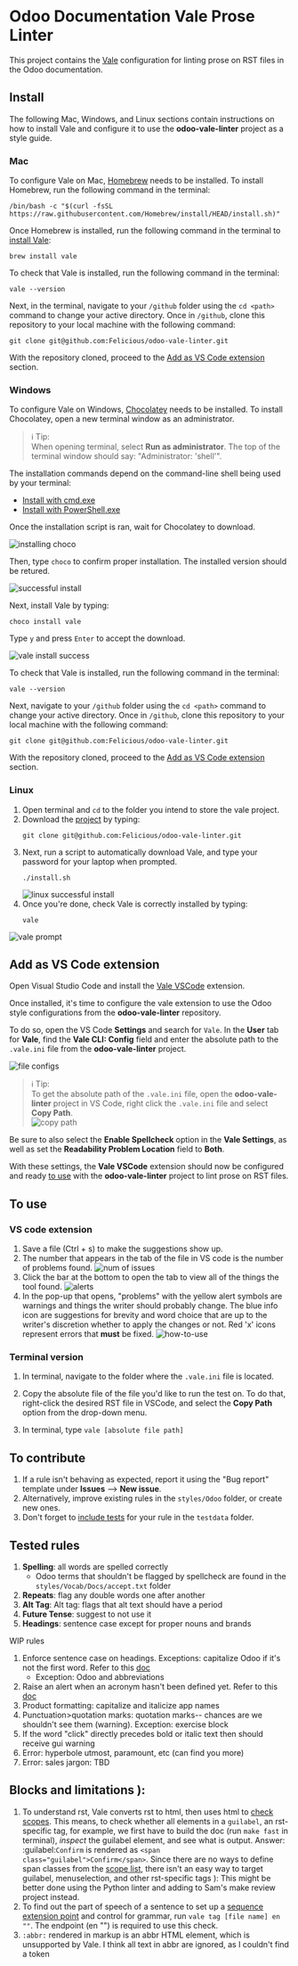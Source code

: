 # Odoo Documentation Vale Prose Linter

This project contains the [Vale](https://vale.sh/) configuration for linting prose on RST files in the Odoo documentation.

## Install

The following Mac, Windows, and Linux sections contain instructions on how to install Vale and configure it to use the **odoo-vale-linter** project as a style guide.

### Mac

To configure Vale on Mac, [Homebrew](https://brew.sh/) needs to be installed. To install Homebrew, run the following command in the terminal:

```shell
/bin/bash -c "$(curl -fsSL https://raw.githubusercontent.com/Homebrew/install/HEAD/install.sh)"
```

Once Homebrew is installed, run the following command in the terminal to [install Vale](https://vale.sh/docs/vale-cli/installation/#package-managers):

```shell
brew install vale
```

To check that Vale is installed, run the following command in the terminal:

```shell
vale --version
```

Next, in the terminal, navigate to your `/github` folder using the `cd <path>` command to change your active directory. Once in `/github`, clone this repository to your local machine with the following command:

```shell
git clone git@github.com:Felicious/odoo-vale-linter.git
```

With the repository cloned, proceed to the [Add as VS Code extension](#add-as-vs-code-extension) section.

### Windows

To configure Vale on Windows, [Chocolatey](https://chocolatey.org/) needs to be installed. To install Chocolatey, open a new terminal window as an administrator.

> ℹ️ Tip:</br>
> When opening terminal, select **Run as administrator**. The top of the terminal window should say: "Administrator: 'shell'".

The installation commands depend on the command-line shell being used by your terminal:

- [Install with cmd.exe](https://docs.chocolatey.org/en-us/choco/setup#install-with-cmd.exe)
- [Install with PowerShell.exe](https://docs.chocolatey.org/en-us/choco/setup#install-with-powershell.exe)

Once the installation script is ran, wait for Chocolatey to download.

![installing choco](/screenshots/choco-install.png)

Then, type `choco` to confirm proper installation. The installed version should be retured.

![successful install](/screenshots/choco-success.png)

Next, install Vale by typing:

```shell
choco install vale
```

Type `y` and press `Enter` to accept the download.

![vale install success](/screenshots/vale-success.png)

To check that Vale is installed, run the following command in the terminal:

```shell
vale --version
```

Next, navigate to your `/github` folder using the `cd <path>` command to change your active directory. Once in `/github`, clone this repository to your local machine with the following command:

```shell
git clone git@github.com:Felicious/odoo-vale-linter.git
```

With the repository cloned, proceed to the [Add as VS Code extension](#add-as-vs-code-extension) section.

### Linux
1. Open terminal and `cd` to the folder you intend to store the vale project.
2. Download the [project](https://github.com/Felicious/odoo-vale-linter) by typing:
   ```shell
   git clone git@github.com:Felicious/odoo-vale-linter.git
   ```
3. Next, run a script to automatically download Vale, and type your password for your laptop when prompted.
   ```shell
   ./install.sh
   ```
   ![linux successful install](/screenshots/linux-install.png)
4. Once you're done, check Vale is correctly installed by typing:
   ```shell
   vale
   ```
![vale prompt](/screenshots/vale-success-msg.png)

## Add as VS Code extension

Open Visual Studio Code and install the [Vale VSCode](https://marketplace.visualstudio.com/items?itemName=ChrisChinchilla.vale-vscode) extension.

Once installed, it's time to configure the vale extension to use the Odoo style configurations from the **odoo-vale-linter** repository.

To do so, open the VS Code **Settings** and search for `Vale`. In the **User** tab for **Vale**, find the **Vale CLI: Config** field and enter the absolute path to the `.vale.ini` file from the **odoo-vale-linter** project.

![file configs](/screenshots/file-configs.png)

> ℹ️ Tip:</br>
> To get the absolute path of the `.vale.ini` file, open the **odoo-vale-linter** project in VS Code, right click the `.vale.ini` file and select **Copy Path**.</br>
> ![copy path](/screenshots/vale-path.png)

Be sure to also select the **Enable Spellcheck** option in the **Vale Settings**, as well as set the **Readability Problem Location** field to **Both**.

With these settings, the **Vale VSCode** extension should now be configured and ready [to use](#to-use) with the **odoo-vale-linter** project to lint prose on RST files.

## To use
### VS code extension
1. Save a file (Ctrl + s) to make the suggestions show up.
2. The number that appears in the tab of the file in VS code is the number of problems found.
![num of issues](/screenshots/problems.png)
3. Click the bar at the bottom to open the tab to view all of the things the tool found.
![alerts](/screenshots/alerts.png)
4. In the pop-up that opens, "problems" with the yellow alert symbols are warnings and things the writer should probably change. The blue info icon are suggestions for brevity and word choice that are up to the writer's discretion whether to apply the changes or not. Red 'x' icons represent errors that **must** be fixed.
![how-to-use](/screenshots/problems-found.png)

### Terminal version
1. In terminal, navigate to the folder where the `.vale.ini` file is located.
2. Copy the absolute file of the file you'd like to run the test on. To do that, right-click the
   desired RST file in VSCode, and select the **Copy Path** option from the drop-down menu.

3. In terminal, type `vale [absolute file path]`

## To contribute
1. If a rule isn't behaving as expected, report it using the "Bug report" template under **Issues** --> **New issue**.
2. Alternatively, improve existing rules in the `styles/Odoo` folder, or create new ones.
3. Don't forget to [include tests](./TESTING.md) for your rule in the `testdata` folder.

## Tested rules
1. **Spelling**: all words are spelled correctly
   - Odoo terms that shouldn't be flagged by spellcheck are found in the `styles/Vocab/Docs/accept.txt` folder
2. **Repeats**: flag any double words one after another
3. **Alt Tag**: Alt tag: flags that alt text should have a period
4. **Future Tense**: suggest to not use it
5. **Headings**: sentence case except for proper nouns and brands

WIP rules
1. Enforce sentence case on headings. Exceptions: capitalize Odoo if it's not the first word. Refer
   to this [doc](https://vale.sh/docs/topics/styles/#capitalization)
   - Exception: Odoo and abbreviations
2. Raise an alert when an acronym hasn't been defined yet. Refer to this
   [doc](https://vale.sh/docs/topics/styles/#conditional)
3. Product formatting: capitalize and italicize app names
4. Punctuation>quotation marks: quotation marks-- chances are we shouldn't see them (warning).
   Exception: exercise block
5. If the word "click" directly precedes bold or italic text then should receive gui warning
6. Error: hyperbole
  utmost, paramount, etc (can find you more)
7. Error: sales jargon: TBD

## Blocks and limitations ):
1. To understand rst, Vale converts rst to html, then uses html to [check scopes](https://vale.sh/docs/topics/scoping/#types-formats-and-scopes). This means, to check whether all elements in a `guilabel`, an rst-specific tag, for example, we first have to build the doc (run `make fast` in terminal), *inspect* the guilabel element, and see what is output. Answer: :guilabel:`Confirm` is rendered as `<span class="guilabel">Confirm</span>`. Since there are no ways to define span classes from the [scope list](https://vale.sh/docs/topics/scoping/#markup), there isn't an easy way to target guilabel, menuselection, and other rst-specific tags ): This might be better done using the Python linter and adding to Sam's make review project instead.
2. To find out the part of speech of a sentence to set up a [sequence extension point](https://vale.sh/docs/topics/styles/#sequence) and control for grammar, run `vale tag [file name] en ""`. The endpoint (en "") is required to use this check.
3. `:abbr:` rendered in markup is an abbr HTML element, which is unsupported by Vale. I think all text in abbr are ignored, as I couldn't find a token